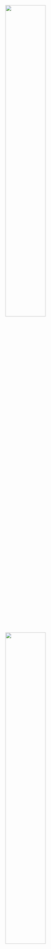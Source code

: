 
<p align="center">
<img src="https://encrypted-tbn0.gstatic.com/images?q=tbn:ANd9GcR7hRHp-Ue_rgVVxRdA0xvQCrvYWNVtgfw3Ng&usqp=CAU" width="50%" height="50%">
</p>


<p align="center">
<img src="https://www.eginnovations.com/blog/wp-content/uploads/2019/10/devops-stages.png" width="50%" height="50%">
</p>



# Comprehensive Guide for Setting up Development Environment          



   ![Docker](https://img.shields.io/badge/docker-%230db7ed.svg?style=for-the-badge&logo=docker&logoColor=white)
   ![Jenkins](https://img.shields.io/badge/jenkins-%232C5263.svg?style=for-the-badge&logo=jenkins&logoColor=white) 
   ![Postgres](https://img.shields.io/badge/postgres-%23316192.svg?style=for-the-badge&logo=postgresql&logoColor=white)
   ![GitHub](https://img.shields.io/badge/github-%23121011.svg?style=for-the-badge&logo=github&logoColor=white)
   ![Kubernetes](https://img.shields.io/badge/kubernetes-%23326ce5.svg?style=for-the-badge&logo=kubernetes&logoColor=white)

## Table of Contents

* [Introduction](#Introduction)
* [Prerequisites](#Prerequisites)
* [Setting Up Development Environment](#Setting-Up-Development-Environment) 
   
    + [Create Dockerized Development Images](#Create-Dockerized-Development-Images)
    + [PostgreSQL Database Setup](#PostgreSQL-Database-Setup)
    + [Version Control for Dockerfiles](#Version-Control-for-Dockerfiles)
 * [Automation with Jenkins Multi-Stage Pipeline](#Automation-with-Jenkins-Multi-Stage-Pipeline)
 

    +  [Install Jenkins Plugins](#Install-Jenkins-Plugins)
    +  [Configure Jenkins Integration](#Configure-Jenkins-Integration)
    +  [Write Jenkinsfile](#Write-Jenkinsfile)
    +  [Integrate Kubernetes Deployment](#Integrate-Kubernetes-Deployment)
 * [Implementing CI-CD](#Implementing-CI-CD) 
 * [Conclusion](#Conclusion)



# Introduction

This comprehensive guide outlines the process of setting up a robust and scalable development environment using Docker, Kubernetes, PostgreSQL, and Jenkins multi-stage pipelines. The goal is to enhance the development workflow, improve collaboration, and automate the deployment process.

# Prerequisites

Before proceeding, ensure the following prerequisites are met:  
•	Docker is installed and running.  
•	Kubernetes cluster is up and running   
•	PostgreSQL database server is accessible.  
•	Jenkins is installed and configured.

# Setting Up Development Environment
### Create Dockerized Development Images
•	Create Docker images for each application component, including the application services and dependencies.   
•	Write Dockerfiles to define the environment and package the applications.  
•	Tag and push the images to a container registry.
### PostgreSQL Database Setup
•	Install PostgreSql Server.  
•	Create PostgreSQL database for development and testing
### Version Control for Dockerfiles 
•	Store Dockerfiles and Kubernetes manifests in the version control system (Git).  
•	Ensure versioning and proper documentation for traceability.
### Jenkins Setup 
•  Install Jenkins Serve for CI/CD.  
•  Create MultiStage Pipelines.
### KUBERNETES
•  Setup Kubernetes Cluster with Workernodes.  
•  Create deployment files and service file for application.



# Automation with Jenkins Multi-Stage Pipeline
### Install Jenkins Plugins
•  Install necessary Jenkins plugins, including Docker, Kubernetes, git
### Configure Jenkins Integration
•	Configure Jenkins to connect to the version control system (GitHub).  
•	Set up webhooks or polling to trigger builds on code changes.  
•	Configure Jenkins credentials for Docker registry and PostgreSQL database access.
### Write Jenkinsfile
•	Create a Jenkinsfile in the project repository to define the multi-stage pipeline.  
•	Define stages such as Git checkout,Build, Push, and Deploy.
### Integrate Kubernetes Deployment
•	Use Kubernetes manifests (YAML files) for deploying the application.  
•	Integrate Kubernetes commands into the Jenkins pipeline to apply the manifests.  
•	Ensure secret management for sensitive Kubernetes configurations.
# Implementing CI-CD
•	Set up continuous integration to trigger the Jenkins pipeline on code changes.  
•	Implement continuous deployment to automatically deploy to development or staging environments.
# Conclusion
• This guide provides a comprehensive approach to setting up a development environment using Docker, Kubernetes, PostgreSQL, and Jenkins multi-stage pipelines. By following these steps, your development team can achieve an efficient, scalable, and automated workflow, fostering collaboration and ensuring the reliability of your applications.

## Installation Documents

 - [1. Docker Desktop](https://awesomeopensource.com/project/elangosundar/awesome-README-templates)
 - [2. Jenkins](https://github.com/matiassingers/awesome-readme)
 - [3. PostgreSQL](https://bulldogjob.com) 
 - [4. Kubernetes](https://bulldogjob.com)   
 - [5. MultiStage Pipelines](https://bulldogjob.com)

# Microservices running on Kubernetes
•	Gateway-service    
•	Gateway-config-service    
•	Audit-trail-service  
•	Authentication-service    
•	Serivice-registry-service    
•	MSM-login-service  
•	User-management-service  
•	MSM-PM-service    
•	Provider-service  
•	gateway-service    
•	Master-table-service  
•	Location-service  


<p>
<img src="https://encrypted-tbn0.gstatic.com/images?q=tbn:ANd9GcSbPhsgRlzQckjgS-p3KTtXr2HmANpjpmeOmA&usqp=CAU" width="70" alt="jenkins logo" width="90">
<img src="https://encrypted-tbn0.gstatic.com/images?q=tbn:ANd9GcQpdW1bG-RWHItwH8Z9dynMKpRIrmlfoVTuMg&usqp=CAU" width="100" alt="kubernetes logo" width="100">
<img src="https://encrypted-tbn0.gstatic.com/images?q=tbn:ANd9GcR4A8E_kO-DE6QSti1OnWagG9mrxtzveVIRc1qzr9gSIKD4iXiOCYee28NAx8_6hF9EnE4&usqp=CAU" width="170" alt="Github logo"  width="170">
<img src="https://encrypted-tbn0.gstatic.com/images?q=tbn:ANd9GcQR_F14LIo8kjgHDGf8n55hsnsZLduXUnXS2g&usqp=CAU" width="250" alt="Postgresql logo"  width="250">
<img src="https://encrypted-tbn0.gstatic.com/images?q=tbn:ANd9GcS3zSMpQMz-5tqsi1aU_2jK1TQUrnA98cWUlg&usqp=CAU" width="100" alt="Postgresql logo"  width="100">
</p>


